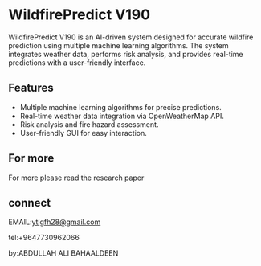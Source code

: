 # WildfirePredict V190

WildfirePredict V190 is an AI-driven system designed for accurate wildfire prediction using multiple machine learning algorithms. The system integrates weather data, performs risk analysis, and provides real-time predictions with a user-friendly interface.

## Features

- Multiple machine learning algorithms for precise predictions.
- Real-time weather data integration via OpenWeatherMap API.
- Risk analysis and fire hazard assessment.
- User-friendly GUI for easy interaction.


 ## For more 
 For more please read the research paper

## connect 

EMAIL:ytigfh28@gmail.com

tel:+9647730962066

by:ABDULLAH ALI BAHAALDEEN
